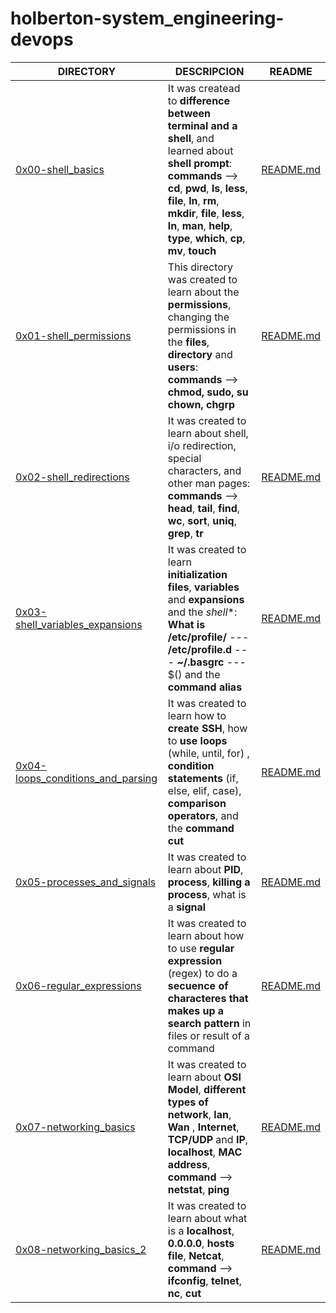 # holberton-system_engineering-devops


| DIRECTORY | DESCRIPCION | README |
| --- | --- | --- |
|  [0x00-shell_basics](https://github.com/AndresSern/holberton-system_engineering-devops/tree/master/0x00-shell_basics)| It was createad to **difference between terminal and a shell**, and learned about **shell prompt**: **commands** --> **cd**, **pwd**, **ls**, **less**, **file**, **ln**, **rm**, **mkdir**, **file**, **less**, **ln**, **man**, **help**, **type**, **which**, **cp**, **mv**, **touch**   |  [README.md](https://github.com/AndresSern/holberton-system_engineering-devops/blob/master/0x00-shell_basics/README.md)|
|  [0x01-shell_permissions](https://github.com/AndresSern/holberton-system_engineering-devops/tree/master/0x01-shell_permissions)|   This directory was created to learn about the **permissions**,  changing  the permissions in the **files**, **directory** and **users**: **commands** --> **chmod, sudo, su chown, chgrp**   |  [README.md](https://github.com/AndresSern/holberton-system_engineering-devops/blob/master/0x01-shell_permissions/README.md)|
|  [0x02-shell_redirections](https://github.com/AndresSern/holberton-system_engineering-devops/tree/master/0x02-shell_redirections)|It was created to learn about shell, i/o redirection, special characters, and other man pages: **commands** --> **head**, **tail**, **find**, **wc**, **sort**, **uniq**, **grep**, **tr** |  [README.md](https://github.com/AndresSern/holberton-system_engineering-devops/blob/master/0x02-shell_redirections/README.md)|
|  [0x03-shell_variables_expansions](https://github.com/AndresSern/holberton-system_engineering-devops/tree/master/0x03-shell_variables_expansions)|  It was created to learn **initialization files**, **variables** and **expansions** and the *shell**: **What is** **/etc/profile/** --- **/etc/profile.d** --- **~/.basgrc** --- $() and the **command** **alias**   |  [README.md](https://github.com/AndresSern/holberton-system_engineering-devops/blob/master/0x03-shell_variables_expansions/README.md)|
|  [0x04-loops_conditions_and_parsing](https://github.com/AndresSern/holberton-system_engineering-devops/tree/master/0x04-loops_conditions_and_parsing)| It was created to learn how to **create SSH**, how to **use** **loops** (while, until, for) , **condition statements** (if, else, elif, case), **comparison operators**, and the **command cut** |  [README.md](https://github.com/AndresSern/holberton-system_engineering-devops/blob/master/0x04-loops_conditions_and_parsing/README.md)|
|  [0x05-processes_and_signals](https://github.com/AndresSern/holberton-system_engineering-devops/tree/master/0x05-processes_and_signals)| It was created to learn  about **PID**, **process**, **killing a process**, what is a **signal**|  [README.md](https://github.com/AndresSern/holberton-system_engineering-devops/blob/master/0x05-processes_and_signals/README.md)|
|  [0x06-regular_expressions](https://github.com/AndresSern/holberton-system_engineering-devops/tree/master/0x06-regular_expressions)| It was created to learn about how to use **regular expression** (regex) to do a **secuence of characteres that makes up a search pattern** in files or result of a command |  [README.md](https://github.com/AndresSern/holberton-system_engineering-devops/blob/master/0x06-regular_expressions/README.md)|
|  [0x07-networking_basics](https://github.com/AndresSern/holberton-system_engineering-devops/tree/master/0x07-networking_basics)| It was created to learn about **OSI Model**, **different types of network**, **lan**, **Wan** , **Internet**, **TCP/UDP** and **IP**, **localhost**, **MAC address**, **command** --> **netstat**, **ping**|  [README.md](https://github.com/AndresSern/holberton-system_engineering-devops/blob/master/0x07-networking_basics/README.md)|
|  [0x08-networking_basics_2](https://github.com/AndresSern/holberton-system_engineering-devops/tree/master/0x08-networking_basics_2)| It was created to learn about what is a **localhost**, **0.0.0.0**, **hosts file**, **Netcat**, **command** --> **ifconfig**, **telnet**, **nc**, **cut**|  [README.md](https://github.com/AndresSern/holberton-system_engineering-devops/blob/master/0x08-networking_basics_2/README.md)|
